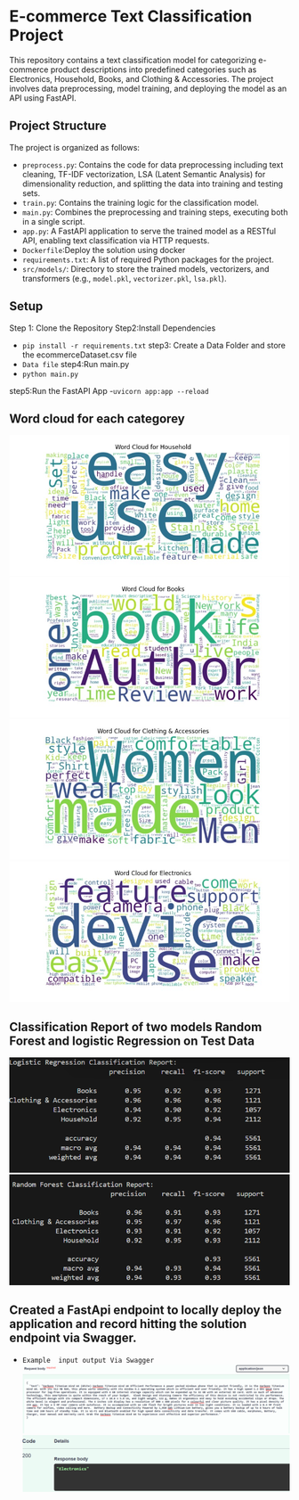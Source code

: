 # E-commerce Text Classification Project

This repository contains a text classification model for categorizing e-commerce product descriptions into predefined categories such as Electronics, Household, Books, and Clothing & Accessories. The project involves data preprocessing, model training, and deploying the model as an API using FastAPI.

## Project Structure

The project is organized as follows:

- `preprocess.py`: Contains the code for data preprocessing including text cleaning, TF-IDF vectorization, LSA (Latent Semantic Analysis) for dimensionality reduction, and splitting the data into training and testing sets.
- `train.py`: Contains the training logic for the classification model.
- `main.py`: Combines the preprocessing and training steps, executing both in a single script.
- `app.py`: A FastAPI application to serve the trained model as a RESTful API, enabling text classification via HTTP requests.
- `Dockerfile`:Deploy the solution using docker
- `requirements.txt`: A list of required Python packages for the project.
- `src/models/`: Directory to store the trained models, vectorizers, and transformers (e.g., `model.pkl`, `vectorizer.pkl`, `lsa.pkl`).


## Setup
Step 1: Clone the Repository
Step2:Install Dependencies
- `pip install -r requirements.txt`
step3: Create a Data  Folder and store the ecommerceDataset.csv file
- `Data file`
step4:Run main.py
- `python main.py`

step5:Run the FastAPI App
 -`uvicorn app:app --reload`

 ## Word cloud for each categorey
 
 ![alt text](image.png)
 ![alt text](image-1.png)
 ![alt text](image-2.png)
 ![alt text](image-3.png)
 ## Classification Report of two  models Random Forest and logistic Regression on Test Data
 ![alt text](image-4.png)
 ![alt text](image-5.png)
 ## Created a FastApi endpoint to locally deploy the application and record hitting the solution endpoint via Swagger.
 - `Example  input output Via Swagger`
![alt text](image-6.png)
![alt text](image-7.png)
